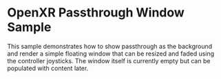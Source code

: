 # OpenXR Passthrough Window Sample

This sample demonstrates how to show passthrough as the background and render a simple floating window that can be resized and faded using the controller joysticks. The window itself is currently empty but can be populated with content later.
